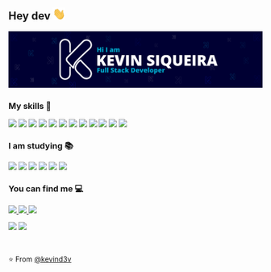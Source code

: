<h2>Hey dev <img src="./assets/Hi.gif" width="25"></h2>

<p align="center">
  <img src="./assets/Card.png" 
  alt="Kevin Siqueira - Full Stack Developer" />
</p>

### My skills 🚀

<p>
<img src="https://img.shields.io/badge/HTML5-E34F26?style=for-the-badge&logo=html5&logoColor=white" height="25"/>
<img src="https://img.shields.io/badge/CSS3-1572B6?style=for-the-badge&logo=css3&logoColor=white" height="25"/>
<img src="https://img.shields.io/badge/PHP-02569B?style=for-the-badge&logo=php&logoColor=white" height="25"/>
<img src="https://img.shields.io/badge/JavaScript-F7DF1E?style=for-the-badge&logo=javascript&logoColor=black" height="25"/>
<img src="https://img.shields.io/badge/-MySQL-F29111?style=for-the-badge&logo=mysql&logoColor=white" height="25"/>
<img src="https://img.shields.io/badge/Bootstrap-563D7C?style=for-the-badge&logo=bootstrap&logoColor=white" height="25"/>
<img src="https://img.shields.io/badge/jQuery-0769AD?style=for-the-badge&logo=jquery&logoColor=white" height="25"/>
<img src="http://img.shields.io/badge/-Git-F1502F?style=for-the-badge&logo=jquery&logoColor=white" height="25"/>
<img src="http://img.shields.io/badge/-Github-000000?style=for-the-badge&logo=github&logoColor=white" height="25"/>
<img src="http://img.shields.io/badge/-VS%20Code-007ACC?style=for-the-badge&logo=visual%20studio%20code&logoColor=white" height="25"/>
<img src="https://img.shields.io/badge/Node.js-43853D?style=for-the-badge&logo=node.js&logoColor=white" height="25"/>
<img src="https://img.shields.io/badge/-Typescript-3178C6?style=for-the-badge&logo=typescript&logoColor=white" height="25"/>
</p>

### I am studying 📚

<p>
<img src="https://img.shields.io/badge/sass-%23E4405F?style=for-the-badge&logo=sass&logoColor=white" height="25"/>
<img src="https://img.shields.io/badge/React-20232A?style=for-the-badge&logo=react&logoColor=61DAFB" height="25"/>
<img src="https://img.shields.io/badge/-dart-035496?style=for-the-badge&logo=dart&logoColor=white" height="25"/>
<img src="https://img.shields.io/badge/-flutter-29B0EE?style=for-the-badge&logo=flutter&logoColor=white" height="25"/>
<img src="https://img.shields.io/badge/-MongoDB-4DB33D?style=for-the-badge&logo=mongodb&logoColor=FFFFFF" height="25"/>
<img src="https://img.shields.io/badge/Tailwind_CSS-38B2AC?style=for-the-badge&logo=tailwind-css&logoColor=white" height="25"/>
</p>

### You can find me 💻

<p>
<a href="mailto:kevinsiqueira.dev@gmail.com" alt="E-mail" target="_blank">
    <img src="https://img.shields.io/badge/-Gmail-c14438?style=for-the-badge&logo=Gmail&logoColor=white&link=mailto:kevinsiqueira.dev@gmail.com" />
</a>

<a href="https://www.linkedin.com/in/kevinssiqueira/" alt="LinkedIn" target="_blank">
    <img src="https://img.shields.io/badge/-LinkedIn-blue?style=for-the-badge&logo=Linkedin&logoColor=white&link=https://www.linkedin.com/in/kevinssiqueira/" />
</a>

<a href="https://www.instagram.com/kevind3v/" alt="Instagram" target="_blank">
    <img src="https://img.shields.io/badge/-Instagram-%23E4405F?style=for-the-badge&logo=Instagram&logoColor=white&link=https://www.linkedin.com/in/kevinssiqueira/" />
</a>
</p>

<p>
<img src="https://github-readme-stats.vercel.app/api/top-langs/?username=kevind3v&bg_color=0D1117&text_color=FFF&hide_border=true&layout=compact">
<img src="https://github-readme-stats.vercel.app/api?username=kevind3v&show_icons=true&bg_color=0D1117&text_color=FFF&hide_border=true&layout=compact">
</p>

<br/>

⭐️ From [@kevind3v](https://github.com/kevind3v)
